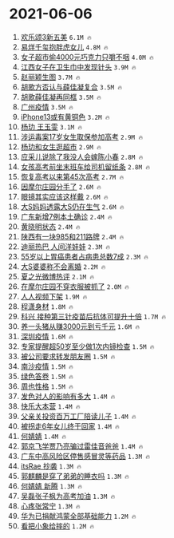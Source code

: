 # 2021-06-06

1. [欢乐颂3新五美](https://s.weibo.com/weibo?q=%23%E6%AC%A2%E4%B9%90%E9%A2%823%E6%96%B0%E4%BA%94%E7%BE%8E%23&Refer=top) `6.1M 🔥`
1. [易烊千玺抱胖虎女儿](https://s.weibo.com/weibo?q=%23%E6%98%93%E7%83%8A%E5%8D%83%E7%8E%BA%E6%8A%B1%E8%83%96%E8%99%8E%E5%A5%B3%E5%84%BF%23&Refer=top) `4.8M 🔥`
1. [女子超市偷4000元巧克力只嚼不咽](https://s.weibo.com/weibo?q=%23%E5%A5%B3%E5%AD%90%E8%B6%85%E5%B8%82%E5%81%B74000%E5%85%83%E5%B7%A7%E5%85%8B%E5%8A%9B%E5%8F%AA%E5%9A%BC%E4%B8%8D%E5%92%BD%23&Refer=top) `4.0M 🔥`
1. [江西女子在卫生巾中发现针头](https://s.weibo.com/weibo?q=%23%E6%B1%9F%E8%A5%BF%E5%A5%B3%E5%AD%90%E5%9C%A8%E5%8D%AB%E7%94%9F%E5%B7%BE%E4%B8%AD%E5%8F%91%E7%8E%B0%E9%92%88%E5%A4%B4%23&Refer=top) `3.9M 🔥`
1. [赵丽颖生图](https://s.weibo.com/weibo?q=%23%E8%B5%B5%E4%B8%BD%E9%A2%96%E7%94%9F%E5%9B%BE%23&Refer=top) `3.7M 🔥`
1. [胡歌方否认与薛佳凝复合](https://s.weibo.com/weibo?q=%23%E8%83%A1%E6%AD%8C%E6%96%B9%E5%90%A6%E8%AE%A4%E4%B8%8E%E8%96%9B%E4%BD%B3%E5%87%9D%E5%A4%8D%E5%90%88%23&Refer=top) `3.5M 🔥`
1. [胡歌薛佳凝再同框](https://s.weibo.com/weibo?q=%23%E8%83%A1%E6%AD%8C%E8%96%9B%E4%BD%B3%E5%87%9D%E5%86%8D%E5%90%8C%E6%A1%86%23&Refer=top) `3.5M 🔥`
1. [广州疫情](https://s.weibo.com/weibo?q=%23%E5%B9%BF%E5%B7%9E%E7%96%AB%E6%83%85%23&Refer=top) `3.5M 🔥`
1. [iPhone13或有黄铜色](https://s.weibo.com/weibo?q=%23iPhone13%E6%88%96%E6%9C%89%E9%BB%84%E9%93%9C%E8%89%B2%23&Refer=top) `3.2M 🔥`
1. [杨玏 王玉雯](https://s.weibo.com/weibo?q=%E6%9D%A8%E7%8E%8F%20%E7%8E%8B%E7%8E%89%E9%9B%AF&Refer=top) `3.1M 🔥`
1. [涉运毒案17岁女生取保参加高考](https://s.weibo.com/weibo?q=%23%E6%B6%89%E8%BF%90%E6%AF%92%E6%A1%8817%E5%B2%81%E5%A5%B3%E7%94%9F%E5%8F%96%E4%BF%9D%E5%8F%82%E5%8A%A0%E9%AB%98%E8%80%83%23&Refer=top) `2.9M 🔥`
1. [杨玏和女生逛超市](https://s.weibo.com/weibo?q=%23%E6%9D%A8%E7%8E%8F%E5%92%8C%E5%A5%B3%E7%94%9F%E9%80%9B%E8%B6%85%E5%B8%82%23&Refer=top) `2.9M 🔥`
1. [应采儿说除了我没人会嫁陈小春](https://s.weibo.com/weibo?q=%23%E5%BA%94%E9%87%87%E5%84%BF%E8%AF%B4%E9%99%A4%E4%BA%86%E6%88%91%E6%B2%A1%E4%BA%BA%E4%BC%9A%E5%AB%81%E9%99%88%E5%B0%8F%E6%98%A5%23&Refer=top) `2.8M 🔥`
1. [女孩高考前坐末班车给司机留纸条](https://s.weibo.com/weibo?q=%23%E5%A5%B3%E5%AD%A9%E9%AB%98%E8%80%83%E5%89%8D%E5%9D%90%E6%9C%AB%E7%8F%AD%E8%BD%A6%E7%BB%99%E5%8F%B8%E6%9C%BA%E7%95%99%E7%BA%B8%E6%9D%A1%23&Refer=top) `2.8M 🔥`
1. [恢复高考以来第45次高考](https://s.weibo.com/weibo?q=%23%E6%81%A2%E5%A4%8D%E9%AB%98%E8%80%83%E4%BB%A5%E6%9D%A5%E7%AC%AC45%E6%AC%A1%E9%AB%98%E8%80%83%23&Refer=top) `2.7M 🔥`
1. [因摩尔庄园分手了](https://s.weibo.com/weibo?q=%23%E5%9B%A0%E6%91%A9%E5%B0%94%E5%BA%84%E5%9B%AD%E5%88%86%E6%89%8B%E4%BA%86%23&Refer=top) `2.6M 🔥`
1. [眼镜其实应该这样戴](https://s.weibo.com/weibo?q=%23%E7%9C%BC%E9%95%9C%E5%85%B6%E5%AE%9E%E5%BA%94%E8%AF%A5%E8%BF%99%E6%A0%B7%E6%88%B4%23&Refer=top) `2.6M 🔥`
1. [大S妈妈透露大S仍在生气](https://s.weibo.com/weibo?q=%23%E5%A4%A7S%E5%A6%88%E5%A6%88%E9%80%8F%E9%9C%B2%E5%A4%A7S%E4%BB%8D%E5%9C%A8%E7%94%9F%E6%B0%94%23&Refer=top) `2.6M 🔥`
1. [广东新增7例本土确诊](https://s.weibo.com/weibo?q=%23%E5%B9%BF%E4%B8%9C%E6%96%B0%E5%A2%9E7%E4%BE%8B%E6%9C%AC%E5%9C%9F%E7%A1%AE%E8%AF%8A%23&Refer=top) `2.4M 🔥`
1. [黄晓明状态](https://s.weibo.com/weibo?q=%23%E9%BB%84%E6%99%93%E6%98%8E%E7%8A%B6%E6%80%81%23&Refer=top) `2.4M 🔥`
1. [陕西有一块985和211路牌](https://s.weibo.com/weibo?q=%23%E9%99%95%E8%A5%BF%E6%9C%89%E4%B8%80%E5%9D%97985%E5%92%8C211%E8%B7%AF%E7%89%8C%23&Refer=top) `2.4M 🔥`
1. [迪丽热巴 人间洋娃娃](https://s.weibo.com/weibo?q=%E8%BF%AA%E4%B8%BD%E7%83%AD%E5%B7%B4%20%E4%BA%BA%E9%97%B4%E6%B4%8B%E5%A8%83%E5%A8%83&Refer=top) `2.3M 🔥`
1. [55岁以上胃癌患者占病患总数7成](https://s.weibo.com/weibo?q=%2355%E5%B2%81%E4%BB%A5%E4%B8%8A%E8%83%83%E7%99%8C%E6%82%A3%E8%80%85%E5%8D%A0%E7%97%85%E6%82%A3%E6%80%BB%E6%95%B07%E6%88%90%23&Refer=top) `2.3M 🔥`
1. [大S婆婆称不会离婚](https://s.weibo.com/weibo?q=%23%E5%A4%A7S%E5%A9%86%E5%A9%86%E7%A7%B0%E4%B8%8D%E4%BC%9A%E7%A6%BB%E5%A9%9A%23&Refer=top) `2.2M 🔥`
1. [夏之光微博热评](https://s.weibo.com/weibo?q=%23%E5%A4%8F%E4%B9%8B%E5%85%89%E5%BE%AE%E5%8D%9A%E7%83%AD%E8%AF%84%23&Refer=top) `2.1M 🔥`
1. [在摩尔庄园不穿衣服被抓了](https://s.weibo.com/weibo?q=%23%E5%9C%A8%E6%91%A9%E5%B0%94%E5%BA%84%E5%9B%AD%E4%B8%8D%E7%A9%BF%E8%A1%A3%E6%9C%8D%E8%A2%AB%E6%8A%93%E4%BA%86%23&Refer=top) `2.0M 🔥`
1. [人人视频下架](https://s.weibo.com/weibo?q=%23%E4%BA%BA%E4%BA%BA%E8%A7%86%E9%A2%91%E4%B8%8B%E6%9E%B6%23&Refer=top) `1.9M 🔥`
1. [程潇身材](https://s.weibo.com/weibo?q=%23%E7%A8%8B%E6%BD%87%E8%BA%AB%E6%9D%90%23&Refer=top) `1.8M 🔥`
1. [科兴 接种第三针疫苗后抗体可提升十倍](https://s.weibo.com/weibo?q=%E7%A7%91%E5%85%B4%20%E6%8E%A5%E7%A7%8D%E7%AC%AC%E4%B8%89%E9%92%88%E7%96%AB%E8%8B%97%E5%90%8E%E6%8A%97%E4%BD%93%E5%8F%AF%E6%8F%90%E5%8D%87%E5%8D%81%E5%80%8D&Refer=top) `1.7M 🔥`
1. [养一头猪从赚3000元到亏千元](https://s.weibo.com/weibo?q=%23%E5%85%BB%E4%B8%80%E5%A4%B4%E7%8C%AA%E4%BB%8E%E8%B5%9A3000%E5%85%83%E5%88%B0%E4%BA%8F%E5%8D%83%E5%85%83%23&Refer=top) `1.6M 🔥`
1. [深圳疫情](https://s.weibo.com/weibo?q=%E6%B7%B1%E5%9C%B3%E7%96%AB%E6%83%85&Refer=top) `1.6M 🔥`
1. [专家提醒超50岁至少做1次内镜检查](https://s.weibo.com/weibo?q=%23%E4%B8%93%E5%AE%B6%E6%8F%90%E9%86%92%E8%B6%8550%E5%B2%81%E8%87%B3%E5%B0%91%E5%81%9A1%E6%AC%A1%E5%86%85%E9%95%9C%E6%A3%80%E6%9F%A5%23&Refer=top) `1.5M 🔥`
1. [被公司要求转发朋友圈](https://s.weibo.com/weibo?q=%23%E8%A2%AB%E5%85%AC%E5%8F%B8%E8%A6%81%E6%B1%82%E8%BD%AC%E5%8F%91%E6%9C%8B%E5%8F%8B%E5%9C%88%23&Refer=top) `1.5M 🔥`
1. [南沙疫情](https://s.weibo.com/weibo?q=%23%E5%8D%97%E6%B2%99%E7%96%AB%E6%83%85%23&Refer=top) `1.5M 🔥`
1. [绿色答卷](https://s.weibo.com/weibo?q=%23%E7%BB%BF%E8%89%B2%E7%AD%94%E5%8D%B7%23&Refer=top) `1.5M 🔥`
1. [周也性格](https://s.weibo.com/weibo?q=%23%E5%91%A8%E4%B9%9F%E6%80%A7%E6%A0%BC%23&Refer=top) `1.5M 🔥`
1. [发色对人的影响有多大](https://s.weibo.com/weibo?q=%23%E5%8F%91%E8%89%B2%E5%AF%B9%E4%BA%BA%E7%9A%84%E5%BD%B1%E5%93%8D%E6%9C%89%E5%A4%9A%E5%A4%A7%23&Refer=top) `1.4M 🔥`
1. [快乐大本营](https://s.weibo.com/weibo?q=%E5%BF%AB%E4%B9%90%E5%A4%A7%E6%9C%AC%E8%90%A5&Refer=top) `1.4M 🔥`
1. [父亲关投资百万工厂陪读儿子](https://s.weibo.com/weibo?q=%23%E7%88%B6%E4%BA%B2%E5%85%B3%E6%8A%95%E8%B5%84%E7%99%BE%E4%B8%87%E5%B7%A5%E5%8E%82%E9%99%AA%E8%AF%BB%E5%84%BF%E5%AD%90%23&Refer=top) `1.4M 🔥`
1. [被拐走6年女儿终于回家](https://s.weibo.com/weibo?q=%23%E8%A2%AB%E6%8B%90%E8%B5%B06%E5%B9%B4%E5%A5%B3%E5%84%BF%E7%BB%88%E4%BA%8E%E5%9B%9E%E5%AE%B6%23&Refer=top) `1.4M 🔥`
1. [何婧婧](https://s.weibo.com/weibo?q=%23%E4%BD%95%E5%A9%A7%E5%A9%A7%23&Refer=top) `1.4M 🔥`
1. [郭京飞学贾乃亮骗过雷佳音爸爸](https://s.weibo.com/weibo?q=%23%E9%83%AD%E4%BA%AC%E9%A3%9E%E5%AD%A6%E8%B4%BE%E4%B9%83%E4%BA%AE%E9%AA%97%E8%BF%87%E9%9B%B7%E4%BD%B3%E9%9F%B3%E7%88%B8%E7%88%B8%23&Refer=top) `1.4M 🔥`
1. [广东中高风险区停售感冒灵等药品](https://s.weibo.com/weibo?q=%23%E5%B9%BF%E4%B8%9C%E4%B8%AD%E9%AB%98%E9%A3%8E%E9%99%A9%E5%8C%BA%E5%81%9C%E5%94%AE%E6%84%9F%E5%86%92%E7%81%B5%E7%AD%89%E8%8D%AF%E5%93%81%23&Refer=top) `1.3M 🔥`
1. [itsRae 抄袭](https://s.weibo.com/weibo?q=itsRae%20%E6%8A%84%E8%A2%AD&Refer=top) `1.3M 🔥`
1. [郭麒麟是穿了弟弟的睡衣吗](https://s.weibo.com/weibo?q=%23%E9%83%AD%E9%BA%92%E9%BA%9F%E6%98%AF%E7%A9%BF%E4%BA%86%E5%BC%9F%E5%BC%9F%E7%9A%84%E7%9D%A1%E8%A1%A3%E5%90%97%23&Refer=top) `1.3M 🔥`
1. [何婧婧 新腾](https://s.weibo.com/weibo?q=%E4%BD%95%E5%A9%A7%E5%A9%A7%20%E6%96%B0%E8%85%BE&Refer=top) `1.3M 🔥`
1. [吴磊张子枫为高考加油](https://s.weibo.com/weibo?q=%23%E5%90%B4%E7%A3%8A%E5%BC%A0%E5%AD%90%E6%9E%AB%E4%B8%BA%E9%AB%98%E8%80%83%E5%8A%A0%E6%B2%B9%23&Refer=top) `1.3M 🔥`
1. [心疼张常宁](https://s.weibo.com/weibo?q=%E5%BF%83%E7%96%BC%E5%BC%A0%E5%B8%B8%E5%AE%81&Refer=top) `1.3M 🔥`
1. [华为已捐献鸿蒙全部基础能力](https://s.weibo.com/weibo?q=%23%E5%8D%8E%E4%B8%BA%E5%B7%B2%E6%8D%90%E7%8C%AE%E9%B8%BF%E8%92%99%E5%85%A8%E9%83%A8%E5%9F%BA%E7%A1%80%E8%83%BD%E5%8A%9B%23&Refer=top) `1.2M 🔥`
1. [看把小象给摔的](https://s.weibo.com/weibo?q=%23%E7%9C%8B%E6%8A%8A%E5%B0%8F%E8%B1%A1%E7%BB%99%E6%91%94%E7%9A%84%23&Refer=top) `1.2M 🔥`
